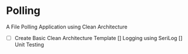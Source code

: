 # Polling
A File Polling Application using Clean Architecture

- [ ]    Create Basic Clean Architecture Template
[] Logging using SeriLog
[] Unit Testing
